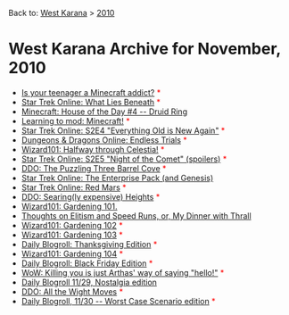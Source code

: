Back to: [West Karana](/posts/westkarana.md) > [2010](/posts/2010/westkarana.md)
# West Karana Archive for November, 2010

* [Is your teenager a Minecraft addict?](5795.md) <span style="color:red;">*</span>
* [Star Trek Online: What Lies Beneath](5799.md) <span style="color:red;">*</span>
* [Minecraft: House of the Day #4 -- Druid Ring](5803.md) <span style="color:red;"></span>
* [Learning to mod: Minecraft!](5807.md) <span style="color:red;">*</span>
* [Star Trek Online: S2E4 "Everything Old is New Again"](5810.md) <span style="color:red;">*</span>
* [Dungeons & Dragons Online: Endless Trials](5813.md) <span style="color:red;">*</span>
* [Wizard101: Halfway through Celestia!](5816.md) <span style="color:red;">*</span>
* [Star Trek Online: S2E5 "Night of the Comet" (spoilers)](5822.md) <span style="color:red;">*</span>
* [DDO: The Puzzling Three Barrel Cove](5828.md) <span style="color:red;">*</span>
* [Star Trek Online: The Enterprise Pack (and Genesis)](5831.md) <span style="color:red;"></span>
* [Star Trek Online: Red Mars](5835.md) <span style="color:red;">*</span>
* [DDO: Searing(ly expensive) Heights](5842.md) <span style="color:red;">*</span>
* [Wizard101: Gardening 101.](5846.md) <span style="color:red;"></span>
* [Thoughts on Elitism and Speed Runs, or, My Dinner with Thrall](5850.md) <span style="color:red;"></span>
* [Wizard101: Gardening 102](5854.md) <span style="color:red;">*</span>
* [Wizard101: Gardening 103](5859.md) <span style="color:red;">*</span>
* [Daily Blogroll: Thanksgiving Edition](5862.md) <span style="color:red;">*</span>
* [Wizard101: Gardening 104](5865.md) <span style="color:red;">*</span>
* [Daily Blogroll: Black Friday Edition](5870.md) <span style="color:red;">*</span>
* [WoW: Killing you is just Arthas' way of saying "hello!"](5880.md) <span style="color:red;">*</span>
* [Daily Blogroll 11/29, Nostalgia edition](5874.md) <span style="color:red;"></span>
* [DDO: All the Wight Moves](5891.md) <span style="color:red;">*</span>
* [Daily Blogroll, 11/30 -- Worst Case Scenario edition](5887.md) <span style="color:red;">*</span>
